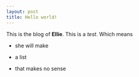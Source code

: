 ```yaml
---
layout: post
title: Hello world!
---
```


This is the blog of **Ellie**. This is a *test*. Which means 
+ she will make
- a list 
* that makes no sense